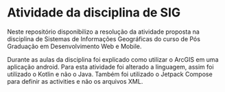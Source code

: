 # Atividade da disciplina de SIG

Neste repositório disponibilizo a resolução da atividade proposta na disciplina de Sistemas de Informações Geográficas do curso de Pós Graduação em Desenvolvimento Web e Mobile.

Durante as aulas da disciplina foi explicado como utilizar o ArcGIS em uma aplicação android. Para esta atividade foi alterado a linguagem, assim foi utilizado o Kotlin e não o Java. Também foi utilizado o Jetpack Compose para definir as activities e não os arquivos XML.